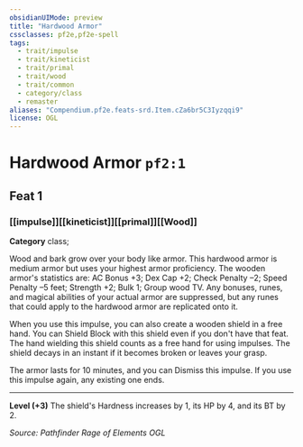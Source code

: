 ```yaml
---
obsidianUIMode: preview
title: "Hardwood Armor"
cssclasses: pf2e,pf2e-spell
tags:
  - trait/impulse
  - trait/kineticist
  - trait/primal
  - trait/wood
  - trait/common
  - category/class
  - remaster
aliases: "Compendium.pf2e.feats-srd.Item.cZa6br5C3Iyzqqi9"
license: OGL
---
```

# Hardwood Armor `pf2:1`
## Feat 1
### [[impulse]][[kineticist]][[primal]][[Wood]]

**Category** class; 




Wood and bark grow over your body like armor. This hardwood armor is medium armor but uses your highest armor proficiency. The wooden armor's statistics are: AC Bonus +3; Dex Cap +2; Check Penalty –2; Speed Penalty –5 feet; Strength +2; Bulk 1; Group wood TV. Any bonuses, runes, and magical abilities of your actual armor are suppressed, but any runes that could apply to the hardwood armor are replicated onto it.

When you use this impulse, you can also create a wooden shield in a free hand. You can Shield Block with this shield even if you don't have that feat. The hand wielding this shield counts as a free hand for using impulses. The shield decays in an instant if it becomes broken or leaves your grasp.

The armor lasts for 10 minutes, and you can Dismiss this impulse. If you use this impulse again, any existing one ends.

* * *

**Level (+3)** The shield's Hardness increases by 1, its HP by 4, and its BT by 2.

*Source: Pathfinder Rage of Elements*
*OGL*